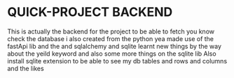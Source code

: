 # QUICK-PROJECT BACKEND

This is actually the backend for the project to be able to fetch you know check the database i also created from the python 
yea made use of the fastApi lib and the and sqlalchemy
and sqlite 
learnt new things by the way
about the yeild keyword and also some more things on the sqlite lib 
Also install sqlite extension to be able to see my db tables and rows and columns and the likes
